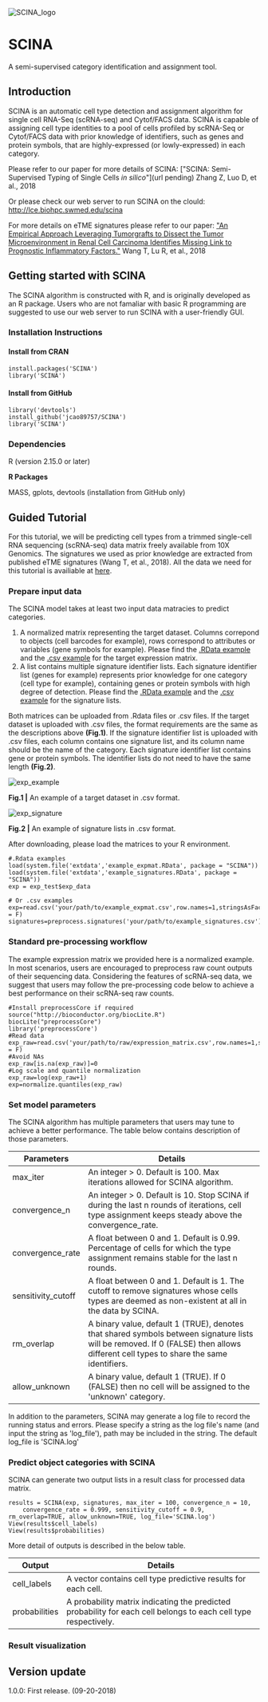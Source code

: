 ![SCINA_logo](QBRC.jpg)
# SCINA
A semi-supervised category identification and assignment tool.
## Introduction
SCINA is an automatic cell type detection and assignment algorithm for single cell RNA-Seq (scRNA-seq) and Cytof/FACS data. SCINA is capable of assigning cell type identities to a pool of cells profiled by scRNA-Seq or Cytof/FACS data with prior knowledge of identifiers, such as genes and protein symbols, that are highly-expressed (or lowly-expressed) in each category. 

Please refer to our paper for more details of SCINA:
["SCINA: Semi-Supervised Typing of Single Cells *in silico*"](url pending) Zhang Z, Luo D, et al., 2018

Or please check our web server to run SCINA on the clould: http://lce.biohpc.swmed.edu/scina 

For more details on eTME signatures please refer to our paper:
["An Empirical Approach Leveraging Tumorgrafts to Dissect the Tumor Microenvironment in Renal Cell Carcinoma Identifies Missing Link to Prognostic Inflammatory Factors."](http://cancerdiscovery.aacrjournals.org/content/early/2018/06/08/2159-8290.CD-17-1246) Wang T, Lu R, et al., 2018

## Getting started with SCINA
The SCINA algorithm is constructed with R, and is originally developed as an R package. Users who are not famaliar with basic R programming are suggested to use our web server to run SCINA with a user-friendly GUI. 
### Installation Instructions
#### Install from CRAN
```{r}
install.packages('SCINA')
library('SCINA')
```
#### Install from GitHub
```{r}
library('devtools')
install_github('jcao89757/SCINA')
library('SCINA')
```
### Dependencies
R (version 2.15.0 or later)

**R Packages**

MASS, gplots, devtools (installation from GitHub only)
## Guided Tutorial
For this tutorial, we will be predicting cell types from a trimmed single-cell RNA sequencing (scRNA-seq) data matrix freely available from 10X Genomics. The signatures we used as prior knowledge are extracted from published eTME signatures (Wang T, et al., 2018). All the data we need for this tutorial is availiable at [here](https://github.com/jcao89757/SCINA/tree/master/inst/extdata).
### Prepare input data
The SCINA model takes at least two input data matracies to predict categories.
1. A normalized matrix representing the target dataset. Columns correpond to objects (cell barcodes for example), rows correspond to attributes or variables (gene symbols for example). Please find the [.RData example](https://github.com/jcao89757/SCINA/tree/master/inst/extdata/example_expmat.RData) and the [.csv example](https://github.com/jcao89757/SCINA/tree/master/inst/extdata/example_expmat.csv) for the target expression matrix.
2. A list contains multiple signature identifier lists. Each signature identifier list (genes for example) represents prior knowledge for one category (cell type for example), containing genes or protein symbols with high degree of detection. Please find the [.RData example](https://github.com/jcao89757/SCINA/tree/master/inst/extdata/example_signatures.RData) and the [.csv example](https://github.com/jcao89757/SCINA/tree/master/inst/extdata/example_signatures.csv) for the signature lists.

Both matrices can be uploaded from .Rdata files or .csv files. If the target dataset is uploaded with .csv files, the format requirements are the same as the descriptions above **(Fig.1)**. If the signature identifier list is uploaded with .csv files, each column contains one signature list, and its column name should be the name of the category. Each signature identifier list contains gene or protein symbols. The identifier lists do not need to have the same length **(Fig.2)**.

![exp_example](exp_example.jpg)

**Fig.1 |** An example of a target dataset in .csv format.

![exp_signature](exp_signature.jpg)

**Fig.2 |** An example of signature lists in .csv format.

After downloading, please load the matrices to your R environment.
```{r}
#.Rdata examples
load(system.file('extdata','example_expmat.RData', package = "SCINA"))
load(system.file('extdata','example_signatures.RData', package = "SCINA"))
exp = exp_test$exp_data

# Or .csv examples
exp=read.csv('your/path/to/example_expmat.csv',row.names=1,stringsAsFactors = F)
signatures=preprocess.signatures('your/path/to/example_signatures.csv')
```
### Standard pre-processing workflow
The example expression matrix we provided here is a normalized example. In most scenarios, users are encouraged to preprocess raw count outputs of their sequencing data. Considering the features of scRNA-seq data, we suggest that users may follow the pre-processing code below to achieve a best performance on their scRNA-seq raw counts.
```{r}
#Install preprocessCore if required
source("http://bioconductor.org/biocLite.R")
biocLite("preprocessCore")
library('preprocessCore')
#Read data
exp_raw=read.csv('your/path/to/raw/expression_matrix.csv',row.names=1,stringsAsFactors = F)
#Avoid NAs
exp_raw[is.na(exp_raw)]=0
#Log scale and quantile normalization
exp_raw=log(exp_raw+1)
exp=normalize.quantiles(exp_raw)
```
### Set model parameters
The SCINA algorithm has multiple parameters that users may tune to achieve a better performance. The table below contains description of those parameters.

|Parameters|Details|
|----------|-------|
|max_iter|An integer > 0. Default is 100. Max iterations allowed for SCINA algorithm.|
|convergence_n|An integer > 0. Default is 10. Stop SCINA if during the last n rounds of iterations, cell type assignment keeps steady above the convergence_rate.|
|convergence_rate|A float between 0 and 1. Default is 0.99. Percentage of cells for which the type assignment remains stable for the last n rounds.|
|sensitivity_cutoff|A float between 0 and 1. Default is 1. The cutoff to remove signatures whose cells types are deemed as non-existent at all in the data by SCINA.|
|rm_overlap|A binary value, default 1 (TRUE), denotes that shared symbols between signature lists will be removed. If 0 (FALSE) then allows different cell types to share the same identifiers.|
|allow_unknown|A binary value, default 1 (TRUE). If 0 (FALSE) then no cell will be assigned to the 'unknown' category.|

In addition to the parameters, SCINA may generate a log file to record the running status and errors. Please specify a string as the log file's name (and input the string as 'log_file'), path may be included in the string. The default log_file is 'SCINA.log'

### Predict object categories with SCINA
SCINA can generate two output lists in a result class for processed data matrix. 
```{r}
results = SCINA(exp, signatures, max_iter = 100, convergence_n = 10, 
    convergence_rate = 0.999, sensitivity_cutoff = 0.9, rm_overlap=TRUE, allow_unknown=TRUE, log_file='SCINA.log')
View(results$cell_labels)
View(results$probabilities)
```
More detail of outputs is described in the below table.

|Output|Details|
|------|-------|
|cell_labels|A vector contains cell type predictive results for each cell.|
|probabilities|A probability matrix indicating the predicted probability for each cell belongs to each cell type respectively.|
### Result visualization
## Version update
1.0.0: First release. (09-20-2018)
